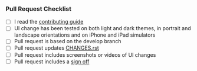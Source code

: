 ### Pull Request Checklist

* [ ] I read the [contributing guide](https://github.com/vector-im/element-ios/blob/develop/CONTRIBUTING.md)
* [ ] UI change has been tested on both light and dark themes, in portrait and landscape orientations and on iPhone and iPad simulators
* [ ] Pull request is based on the develop branch
* [ ] Pull request updates [CHANGES.rst](https://github.com/vector-im/riot-ios/blob/develop/CHANGES.rst)
* [ ] Pull request includes screenshots or videos of UI changes
* [ ] Pull request includes a [sign off](https://github.com/matrix-org/synapse/blob/master/CONTRIBUTING.md#sign-off)
